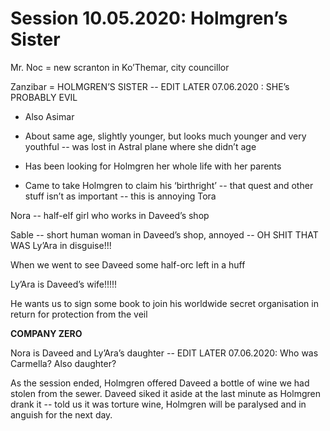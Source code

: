 # Session 10.05.2020: Holmgren’s Sister

Mr. Noc = new scranton in Ko’Themar, city councillor

Zanzibar = HOLMGREN’S SISTER -- EDIT LATER 07.06.2020 : SHE’s PROBABLY EVIL

-   Also Asimar
    
-   About same age, slightly younger, but looks much younger and very youthful -- was lost in Astral plane where she didn’t age
    
-   Has been looking for Holmgren her whole life with her parents
    
-   Came to take Holmgren to claim his ‘birthright’ -- that quest and other stuff isn’t as important -- this is annoying Tora
    

Nora -- half-elf girl who works in Daveed’s shop

Sable -- short human woman in Daveed’s shop, annoyed -- OH SHIT THAT WAS Ly’Ara in disguise!!!

When we went to see Daveed some half-orc left in a huff

Ly’Ara is Daveed’s wife!!!!!

He wants us to sign some book to join his worldwide secret organisation in return for protection from the veil

**COMPANY ZERO**

Nora is Daveed and Ly’Ara’s daughter -- EDIT LATER 07.06.2020: Who was Carmella? Also daughter?

As the session ended, Holmgren offered Daveed a bottle of wine we had stolen from the sewer. Daveed siked it aside at the last minute as Holmgren drank it -- told us it was torture wine, Holmgren will be paralysed and in anguish for the next day.